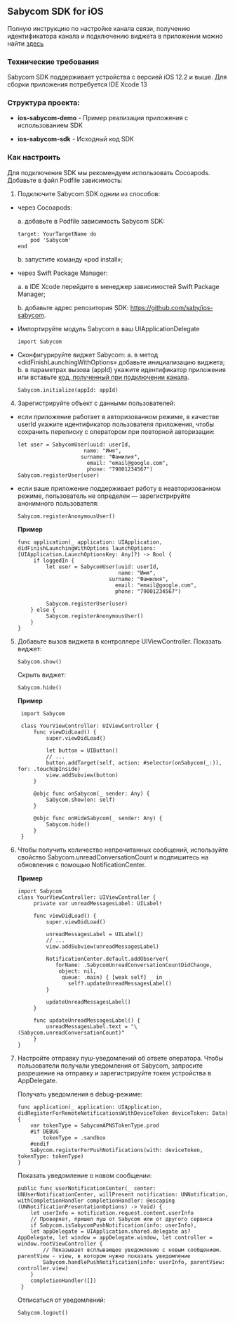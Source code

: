 
## Sabycom SDK for iOS

  

Полную инструкцию по настройке канала связи, получению идентификатора канала и подключению виджета в приложении можно найти [здесь](https://sbis.ru/help/another/helpdesk/set_channel/mobile)

  

### Технические требования

Sabycom SDK поддерживает устройства с версией iOS 12.2 и выше. Для сборки приложения потребуется IDE Xcode 13

  

### Структура проекта:

  

* ****ios-sabycom-demo**** - Пример реализации приложения с использованием SDK

* ****ios-sabycom-sdk**** - Исходный код SDK

  

### Как настроить

Для подключения SDK мы рекомендуем использовать Cocoapods. Добавьте в файл Podfile зависимость:

  

1. Подключите Sabycom SDK одним из способов:

* через Cocoapods:

    a. добавьте в Podfile зависимость Sabycom SDK:

  
    ```
    target: YourTargetName do
        pod 'Sabycom'
    end
    ```
    
    b. запустите команду «pod install»;

 * через Swift Package Manager:

    a. в IDE Xcode перейдите в менеджер зависимостей Swift Package Manager;

    b. добавьте адрес репозитория SDK: https://github.com/saby/ios-sabycom.

 * Импортируйте модуль Sabycom в ваш UIApplicationDelegate
    ```
    import Sabycom
    ```

 * Сконфигурируйте виджет Sabycom:
a. в метод «didFinishLaunchingWithOptions» добавьте инициализацию виджета; 
b. в параметрах вызова (appId) укажите идентификатор приложения или вставьте  [код, полученный при подключении канала](https://sbis.ru/help/another/helpdesk/set_channel/external_channel?block_open=spoiler11#mobile).
    ```
    Sabycom.initialize(appId: appId) 
    ```

4. Зарегистрируйте объект с данными пользователей:

 * если приложение работает в авторизованном режиме, в качестве userId укажите идентификатор пользователя приложения, чтобы сохранить переписку с оператором при повторной авторизации:
      ```
    let user = SabycomUser(uuid: userId,
                           name: "Имя",
                          surname: "Фамилия",
                            email: "email@google.com",
                            phone: "79001234567")
      Sabycom.registerUser(user)
   ```
    
 *   если ваше приложение поддерживает работу в неавторизованном режиме, пользователь не определен — зарегистрируйте анонимного пользователя:
     ```
     Sabycom.registerAnonymousUser()
     ```
    

        **Пример**
        ```
        func application(_ application: UIApplication, didFinishLaunchingWithOptions launchOptions: [UIApplication.LaunchOptionsKey: Any]?) -> Bool {
             if loggedIn {
                 let user = SabycomUser(uuid: userId,
                                        name: "Имя",
                                     surname: "Фамилия",
                                       email: "email@google.com",
                                       phone: "79001234567")

                 Sabycom.registerUser(user)
            } else {
                 Sabycom.registerAnonymousUser()
            }
        }
        ```
5. Добавьте вызов виджета в контроллере UIViewController.
    Показать виджет:
    ```
    Sabycom.show()
    ```
    Скрыть виджет:
    ```
    Sabycom.hide()
    ```
    **Пример**
    
    ```
     import Sabycom
    
     class YourViewController: UIViewController {
         func viewDidLoad() {
             super.viewDidLoad()
    
             let button = UIButton()
             // ...
             button.addTarget(self, action: #selector(onSabycom(_:)), for: .touchUpInside)
             view.addSubview(button)
         }
    
         @objc func onSabycom(_ sender: Any) {
             Sabycom.show(on: self)
         }
    
         @objc func onHideSabycom(_ sender: Any) {
             Sabycom.hide()
         }
     }
     ```
  
6. Чтобы получить количество непрочитанных сообщений, используйте свойство Sabycom.unreadConversationCount и подпишитесь на обновления с помощью NotificationCenter.
    
    **Пример**
    
    ```
    import Sabycom
    class YourViewController: UIViewController {
         private var unreadMessagesLabel: UILabel!
    
         func viewDidLoad() {
             super.viewDidLoad()
    
             unreadMessagesLabel = UILabel()
             // ...
             view.addSubview(unreadMessagesLabel)
    
             NotificationCenter.default.addObserver(
                forName: .SabycomUnreadConversationCountDidChange,
                 object: nil,
                  queue: .main) { [weak self] _ in
                    self?.updateUnreadMessagesLabel()
             }
             
             updateUnreadMessagesLabel()
         }
    
         func updateUnreadMessagesLabel() {
             unreadMessagesLabel.text = "\(Sabycom.unreadConversationCount)"
         }
    }
    ```

7. Настройте отправку пуш-уведомлений об ответе оператора.
    Чтобы пользователи получали уведомления от Sabycom, запросите разрешение на отправку и зарегистрируйте токен устройства в AppDelegate.
    
    Получать уведомления в debug-режиме:
    
    ```
    func application(_ application: UIApplication, didRegisterForRemoteNotificationsWithDeviceToken deviceToken: Data) {
        var tokenType = SabycomAPNSTokenType.prod
        #if DEBUG
            tokenType = .sandbox
        #endif
        Sabycom.registerForPushNotifications(with: deviceToken, tokenType: tokenType)
    }
    ```
    
    Показать уведомление о новом сообщении:
    
    ```
    public func userNotificationCenter(_ center: UNUserNotificationCenter, willPresent notification: UNNotification, withCompletionHandler completionHandler: @escaping (UNNotificationPresentationOptions) -> Void) {
        let userInfo = notification.request.content.userInfo
        // Проверяет, пришел пуш от Sabycom или от другого сервиса
        if Sabycom.isSabycomPushNotification(info: userInfo), 
        let appDelegate = UIApplication.shared.delegate as? AppDelegate, let window = appDelegate.window, let controller = window.rootViewController {
            // Показывает всплывающее уведомление с новым сообщением. parentView - view, в котором нужно показать уведомление
            Sabycom.handlePushNotification(info: userInfo, parentView: controller.view)
        }
        completionHandler([])
     }
    ```
    
    Отписаться от уведомлений:
    
    ```
    Sabycom.logout()
    ```
